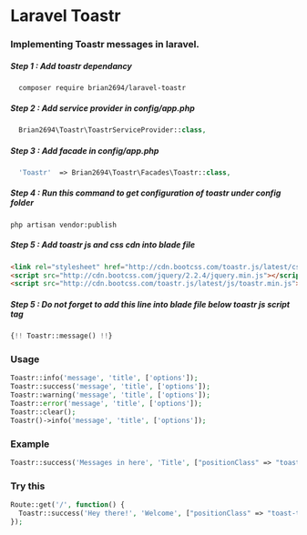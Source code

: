 # Laravel Toastr

### Implementing Toastr messages in laravel.

##### Step 1 : Add toastr dependancy
```
  composer require brian2694/laravel-toastr
```

##### Step 2 : Add service provider in config/app.php
```PHP
  Brian2694\Toastr\ToastrServiceProvider::class,
```

##### Step 3 : Add facade in config/app.php
```PHP
  'Toastr'  => Brian2694\Toastr\Facades\Toastr::class,
```

##### Step 4 : Run this command to get configuration of toastr under config folder
```
php artisan vendor:publish
```

##### Step 5 : Add toastr js and css cdn into blade file
```HTML
<link rel="stylesheet" href="http://cdn.bootcss.com/toastr.js/latest/css/toastr.min.css">
<script src="http://cdn.bootcss.com/jquery/2.2.4/jquery.min.js"></script>
<script src="http://cdn.bootcss.com/toastr.js/latest/js/toastr.min.js"></script>
```

##### Step 5 : Do not forget to add this line into blade file below toastr js script tag
```PHP
{!! Toastr::message() !!}
```

### Usage

```PHP
Toastr::info('message', 'title', ['options']);
Toastr::success('message', 'title', ['options']);
Toastr::warning('message', 'title', ['options']);
Toastr::error('message', 'title', ['options']);
Toastr::clear();
Toastr()->info('message', 'title', ['options']);
```

### Example
```PHP
Toastr::success('Messages in here', 'Title', ["positionClass" => "toast-top-center"]);
```

### Try this
```PHP
Route::get('/', function() {
  Toastr::success('Hey there!', 'Welcome', ["positionClass" => "toast-top-center"]);
});
```
